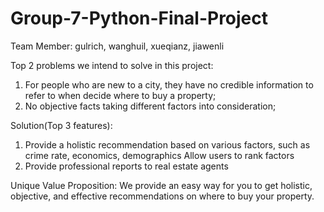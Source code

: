 # Group-7-Python-Final-Project
Team Member: gulrich, wanghuil, xueqianz, jiawenli

Top 2 problems we intend to solve in this project:
1. For people who are new to a city, they have no credible information to refer to when decide where to buy a property;
2. No objective facts taking different factors into consideration;

Solution(Top 3 features):
1. Provide a holistic recommendation based on various factors, such as crime rate, economics, demographics
Allow users to rank factors
2. Provide professional reports to real estate agents

Unique Value Proposition:
We provide an easy way for you to get holistic, objective, and effective recommendations on where to buy your property.




				
			
		

